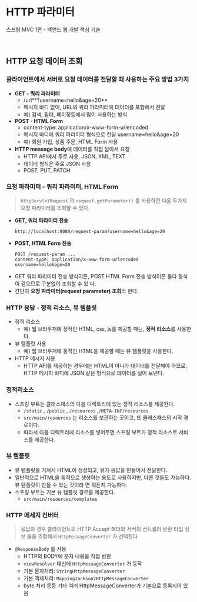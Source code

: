 # HTTP 파라미터
스프링 MVC 1편 - 백엔드 웹 개발 핵심 기술

<br>

## HTTP 요청 데이터 조회

### 클라이언트에서 서버로 요청 데이터를 전달할 때 사용하는 주요 방법 3가지
* **GET - 쿼리 파라미터**
  * /url**?username=hello&age=20**
  * 메시지 바디 없이, URL의 쿼리 파라미터에 데이터를 포함해서 전달
  * 예) 검색, 필터, 페이징등에서 많이 사용하는 방식
* **POST - HTML Form**
  * content-type: application/x-www-form-urlencoded
  * 메시지 바디에 쿼리 파리미터 형식으로 전달 username=hello&age=20
  * 예) 회원 가입, 상품 주문, HTML Form 사용
* **HTTP message body**에 데이터를 직접 담아서 요청
  * HTTP API에서 주로 사용, JSON, XML, TEXT
  * 데이터 형식은 주로 JSON 사용
  * POST, PUT, PATCH

### 요청 파라미터 - 쿼리 파라미터, HTML Form
> `HttpServletRequest` 의 `request.getParameter()` 를 사용하면 다음 두가지 요청 파라미터를 조회할 수 있다.
* **GET, 쿼리 파라미터 전송**
  ```
  http://localhost:8080/request-param?username=hello&age=20
  ```
* **POST, HTML Form 전송**
  ```
  POST /request-param ...
  content-type: application/x-www-form-urlencoded
  username=hello&age=20
  ```
* GET 쿼리 파리미터 전송 방식이든, POST HTML Form 전송 방식이든 둘다 형식이 같으므로 구분없이 조회할 수 있 다.
* 간단히 **요청 파라미터(request parameter) 조회**라 한다.

### HTTP 응답 - 정적 리소스, 뷰 템플릿
* 정적 리소스
  * 예) 웹 브라우저에 정적인 HTML, css, js를 제공할 때는, **정적 리소스**를 사용한다.
* 뷰 템플릿 사용
  * 예) 웹 브라우저에 동적인 HTML을 제공할 때는 뷰 템플릿을 사용한다.
* HTTP 메시지 사용
   * HTTP API를 제공하는 경우에는 HTML이 아니라 데이터를 전달해야 하므로, HTTP 메시지 바디에 JSON 같은 형식으로 데이터를 실어 보낸다.

### 정적리소스
* 스프링 부트는 클래스패스의 다음 디렉토리에 있는 정적 리소스를 제공한다.
   * `/static` , `/public` , `/resources` ,`/META-INF/resources`
   * `src/main/resources` 는 리소스를 보관하는 곳이고, 또 클래스패스의 시작 경로이다.
   * 따라서 다음 디렉토리에 리소스를 넣어두면 스프링 부트가 정적 리소스로 서비스를 제공한다.

### 뷰 템플릿
* 뷰 템플릿을 거쳐서 HTML이 생성되고, 뷰가 응답을 만들어서 전달한다.
* 일반적으로 HTML을 동적으로 생성하는 용도로 사용하지만, 다른 것들도 가능하다. 뷰 템플릿이 만들 수 있는 것이라 면 뭐든지 가능하다.
* 스프링 부트는 기본 뷰 템플릿 경로를 제공한다.
  * `src/main/resources/templates`

### HTTP 메세지 컨버터
>  응답의 경우 클라이언트의 HTTP Accept 해더와 서버의 컨트롤러 반환 타입 정보 둘을 조합해서 `HttpMessageConverter` 가 선택된다
* `@ResponseBody` 를 사용
  * HTTP의 BODY에 문자 내용을 직접 반환
  * `viewResolver` 대신에 `HttpMessageConverter` 가 동작
  * 기본 문자처리: `StringHttpMessageConverter`
  * 기본 객체처리: `MappingJackson2HttpMessageConverter`
  * byte 처리 등등 기타 여러 HttpMessageConverter가 기본으로 등록되어 있음
